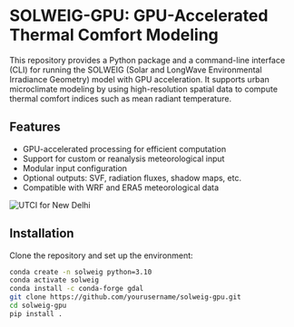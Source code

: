 # SOLWEIG-GPU: GPU-Accelerated Thermal Comfort Modeling

This repository provides a Python package and a command-line interface (CLI) for running the SOLWEIG (Solar and LongWave Environmental Irradiance Geometry) model with GPU acceleration. It supports urban microclimate modeling by using high-resolution spatial data to compute thermal comfort indices such as mean radiant temperature.

## Features

- GPU-accelerated processing for efficient computation
- Support for custom or reanalysis meteorological input
- Modular input configuration
- Optional outputs: SVF, radiation fluxes, shadow maps, etc.
- Compatible with WRF and ERA5 meteorological data

![UTCI for New Delhi](path/to/image.png)

## Installation

Clone the repository and set up the environment:

```bash
conda create -n solweig python=3.10
conda activate solweig
conda install -c conda-forge gdal
git clone https://github.com/yourusername/solweig-gpu.git
cd solweig-gpu
pip install .


